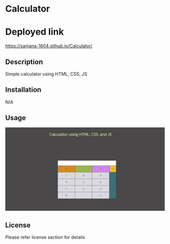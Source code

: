 # Calculator

# Deployed link
https://sanjana-1604.github.io/Calculator/

## Description
Simple calculator using HTML, CSS, JS


## Installation
N/A

## Usage
![screen shot](/image/Screenshot.png)
    


## License
Please refer license section for details
